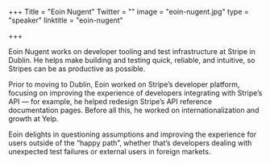 +++
Title = "Eoin Nugent"
Twitter = ""
image = "eoin-nugent.jpg"
type = "speaker"
linktitle = "eoin-nugent"

+++

Eoin Nugent works on developer tooling and test infrastructure at Stripe in Dublin. He helps make building and testing quick, reliable, and intuitive, so Stripes can be as productive as possible.

Prior to moving to Dublin, Eoin worked on Stripe’s developer platform, focusing on improving the experience of developers integrating with Stripe’s API — for example, he helped redesign Stripe’s API reference documentation pages. Before all this, he worked on internationalization and growth at Yelp.

Eoin delights in questioning assumptions and improving the experience for users outside of the “happy path”, whether that’s developers dealing with unexpected test failures or external users in foreign markets.
